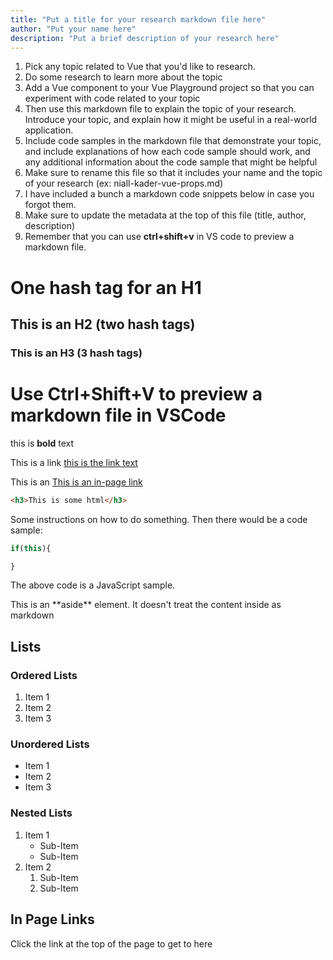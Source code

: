 ```yaml
---
title: "Put a title for your research markdown file here"
author: "Put your name here"
description: "Put a brief description of your research here"
---
```


1. Pick any topic related to Vue that you'd like to research.
1. Do some research to learn more about the topic
1. Add a Vue component to your Vue Playground project so that you can experiment
with code related to your topic 
1. Then use this markdown file to explain the topic of your research. Introduce your topic, 
and explain how it might be useful in a real-world application.
1. Include code samples in the markdown file that demonstrate your topic, and include explanations
of how each code sample should work, and any additional information about the code sample that might be helpful
1. Make sure to rename this file so that it includes your name and the topic of your research
(ex: niall-kader-vue-props.md)
1. I have included a bunch a markdown code snippets below in case you forgot them.
1. Make sure to update the metadata at the top of this file (title, author, description)
1. Remember that you can use **ctrl+shift+v** in VS code to preview a markdown file.



# One hash tag for an H1


## This is an H2 (two hash tags)

### This is an H3 (3 hash tags)

# Use Ctrl+Shift+V to preview a markdown file in VSCode

this is **bold** text

This is a link [this is the link text](https://www.google.com)


This is an [This is an in-page link](#in-page-links)


```html
<h3>This is some html</h3>
```

Some instructions on how to do 
something. Then there would be a code sample:

```js
if(this){

}
```
The above code is a JavaScript sample.

<aside>
This is an **aside** element. It doesn't treat the content inside as markdown
</aside>

## Lists
### Ordered Lists
1. Item 1
1. Item 2
1. Item 3

### Unordered Lists
- Item 1
- Item 2
- Item 3

### Nested Lists
1. Item 1
	- Sub-Item
	- Sub-Item
1. Item 2
	1. Sub-Item
	2. Sub-Item

## In Page Links
<a name="in-page-links"></a>
Click the link at the top of the page to get to here